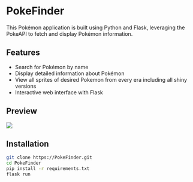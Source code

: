 # PokeFinder

This Pokémon application is built using Python and Flask, leveraging the PokeAPI to fetch and display Pokémon information.

## Features

- Search for Pokémon by name
- Display detailed information about Pokémon
- View all sprites of desired Pokemon from every era including all shiny versions
- Interactive web interface with Flask

## Preview

<div>
    <a href="https://www.loom.com/share/125138c7b1fc4424a331d859b20907df">
    </a>
    <a href="https://www.loom.com/share/125138c7b1fc4424a331d859b20907df">
      <img style="max-width:300px;" src="https://cdn.loom.com/sessions/thumbnails/125138c7b1fc4424a331d859b20907df-with-play.gif">
    </a>
</div>

## Installation

```bash
git clone https://PokeFinder.git
cd PokeFinder
pip install -r requirements.txt
flask run
